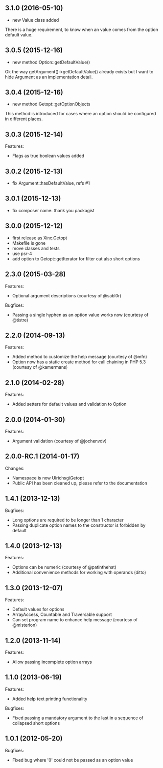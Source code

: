 ## 3.1.0 (2016-05-10)

* new Value class added

There is a huge requirement, to know when an value comes
from the option default value.

## 3.0.5 (2015-12-16)

* new method Option::getDefaultValue()

Ok the way getArgument()->getDefaultValue() already exists
but I want to hide Argument as an implementation detail.

## 3.0.4 (2015-12-16)

* new method Getopt::getOptionObjects

This method is introduced for cases where an option should be configured
in different places.

## 3.0.3 (2015-12-14)

Features:
* Flags as true boolean values added

## 3.0.2 (2015-12-13)

* fix Argument::hasDefaultValue, refs #1

## 3.0.1 (2015-12-13)

* fix composer name. thank you packagist

## 3.0.0 (2015-12-12)

* first release as Xinc.Getopt
* Makefile is gone
* move classes and tests
* use psr-4
* add option to Getopt::getIterator for filter out also short options

## 2.3.0 (2015-03-28)

Features:
* Optional argument descriptions (courtesy of @sabl0r)

Bugfixes:
* Passing a single hyphen as an option value works now (courtesy of @tistre)


## 2.2.0 (2014-09-13)

Features:
* Added method to customize the help message (courtesy of @mfn)
* Option now has a static create method for call chaining in PHP 5.3 (courtesy of @kamermans)


## 2.1.0 (2014-02-28)

Features:
* Added setters for default values and validation to Option


## 2.0.0 (2014-01-30)

Features:
* Argument validation (courtesy of @jochenvdv)


## 2.0.0-RC.1 (2014-01-17)

Changes:
* Namespace is now Ulrichsg\Getopt
* Public API has been cleaned up, please refer to the documentation


## 1.4.1 (2013-12-13)

Bugfixes:
* Long options are required to be longer than 1 character
* Passing duplicate option names to the constructor is forbidden by default


## 1.4.0 (2013-12-13)

Features:
* Options can be numeric (courtesy of @patinthehat)
* Additional convenience methods for working with operands (ditto)


## 1.3.0 (2013-12-07)

Features:
* Default values for options
* ArrayAccess, Countable and Traversable support
* Can set program name to enhance help message (courtesy of @misterion)


## 1.2.0 (2013-11-14)

Features:
* Allow passing incomplete option arrays


## 1.1.0 (2013-06-19)

Features:
* Added help text printing functionality

Bugfixes:
* Fixed passing a mandatory argument to the last in a sequence of collapsed short options


## 1.0.1 (2012-05-20)

Bugfixes:
* Fixed bug where '0' could not be passed as an option value

